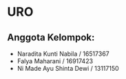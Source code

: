 # URO

## Anggota Kelompok:
- Naradita Kunti Nabila 	/ 16517367
- Falya Maharani		/ 16917423
- Ni Made Ayu Shinta Dewi	/ 13117150